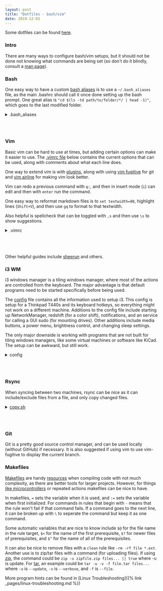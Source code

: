 ```yaml
---
layout: post
title: "Dotfiles - bash/vim"
date: 2019-12-03
---
```

Some dotfiles can be found [here](https://github.com/mwyoung/Dotfiles).

### Intro
There are many ways to configure bash/vim setups, but it should not be done not knowing
what commands are being set (so don't do it blindly, consult a [man
page](https://linux.die.net/man/)).

### Bash
One easy way to have a custom [bash
aliases](https://github.com/mwyoung/Dotfiles/blob/master/.bash_aliases) is to use a
`~/.bash_aliases` file, as the main .bashrc should call it once done setting up the bash
prompt. One great alias is `"cd $(ls -td path/to/folder/*/ | head -1)"`, which goes to the
last modified folder.

<details>
<summary>.bash_aliases</summary>
{% highlight shell %}
{% include .bash_aliases %}
{% endhighlight %}
</details>
<h6>&nbsp;</h6>

### Vim
Basic vim can be hard to use at times, but adding certain options can make it easier to
use. The [.vimrc file](https://github.com/mwyoung/Dotfiles/blob/master/.vimrc) below
contains the current options that can be used, along with comments about what each line
does.

One way to extend vim is with [plugins](https://github.com/junegunn/vim-plug), along with
using [vim fugitive](https://github.com/tpope/vim-fugitive) for git and [vim
airline](https://github.com/vim-airline/vim-airline) for making vim look better.

Vim can redo a previous command with `q:`, and then in insert mode (`i`) can edit and then
with `enter` run the command.

One easy way to reformat markdown files is to `set textwidth=80`, highlight lines
(`Shift+V`), and then use `gq` to format to that textwidth.

Also helpful is spellcheck that can be toggled with `,s` and then use `\s` to show
suggestions.

<details>
<summary>.vimrc</summary>
{% highlight shell %}
{% include .vimrc %}
{% endhighlight %}
</details>
<h6>&nbsp;</h6>

Other helpful guides include [sheerun](https://sheerun.net/2014/03/21/how-to-boost-your-vim-productivity/) and others.

### i3 WM
i3 windows manager is a tiling windows manager, where most of the actions are controlled
from the keyboard. The major advantage is that default programs need to be started
specifically before being used.

The [config](https://github.com/mwyoung/Dotfiles/blob/master/.config/i3/config) file
contains all the information used to setup i3. This config is setup for a Thinkpad T440s
and its keyboard hotkeys, so everything might not work on a different machine. Additions
to the config file include starting up NetworkManager, redshift (for a color shift),
notifications, and an service for calling a GUI sudo (for mounting drives). Other
additions include media buttons, a power menu, brightness control, and changing sleep
settings.

The only major downside is working with programs that are not built for tiling windows
managers, like some virtual machines or software like KiCad. The setup can be awkward, but
still work.

<details>
<summary>config</summary>
{% highlight shell %}
{% include config %}
{% endhighlight %}
</details>
<h6>&nbsp;</h6>

### Rsync
When syncing between two machines, rsync can be nice as it can include/exclude files from
a file, and only copy changed files.
<details>
<summary><a href="https://github.com/mwyoung/Dotfiles/blob/master/copy.sh">copy.sh</a>
</summary>
{% highlight shell %}
{% include copy.sh %}
{% endhighlight %}
<details>
<summary>include/exclude</summary>
<h4><b>copy_include</b></h4>
{% highlight shell%}
{% include copy_include %}
{% endhighlight %}
<h4><b>copy_exclude</b></h4>
{% highlight shell%}
{% include copy_exclude %}
{% endhighlight %}
</details>
</details>
<h6>&nbsp;</h6>

### Git
Git is a pretty good source control manager, and can be used locally (without GitHub) if
necessary. It is also suggested if using vim to use vim-fugitive to display the current
branch.

### Makefiles
[Makefiles](https://www.gnu.org/software/make/manual/html_node/Introduction.html) are
handy
[resources](http://web.engr.oregonstate.edu/~traylor/ece473/lectures/programming_env_makefiles.pdf)
when compiling code with not much complexity, as there are better tools for larger
projects. However, for things [like
microcontrollers](https://github.com/mwyoung/LED-Cube/blob/master/makefile) or repeated
actions makefiles can be nice to have.

In makefiles, `=` sets the variable when it is used, and `:=` sets the variable when first
initialized. For commands in rules that begin with `-` means that the rule won't fail if
that command fails. If a command goes to the next line, it can be broken up with `\` to
seperate the command but keep it as one command.

Some automatic variables that are nice to know include `$@` for the file name in the rule
target, `$<` for the name of the first prerequisite, `$?` for newer files of
prerequisites, and `$^` for the name of all of the prerequisites.

It can also be nice to remove files with a `clean` rule like `-rm -rf file *.ext`. Another
use is to zip/tar files with a command (for uploading files). If using
[zip](https://linux.die.net/man/1/zip), the command could be `zip -u zipfile.zip files...
|| true` where -u is update. For [tar](http://man7.org/linux/man-pages/man1/tar.1.html),
an example could be `tar -u -v -f file.tar files...` where `-u` is `--update`, `-v` is
`--verbose`, and `-f` is `--file`.

More program hints can be found in [Linux Troubleshooting]({% link
_pages/linux-troubleshooting.md %})
